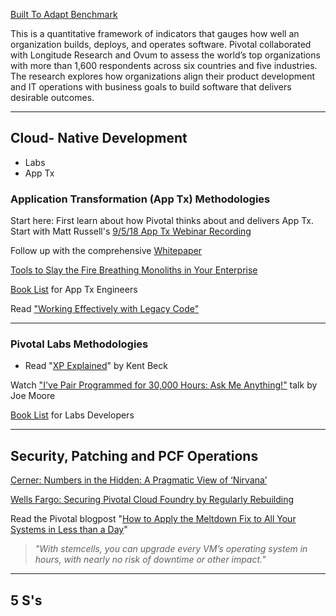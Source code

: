 [Built To Adapt Benchmark](https://content.pivotal.io/blog/the-built-to-adapt-benchmark-will-help-companies-to-set-a-new-course?mkt_tok=eyJpIjoiTXpJek16TTJORGhpT0RNMSIsInQiOiJoTXhoNnJ4R1hxWW5sSDlZZHJFaWVJUW9DcGFBQlRBNlJrZTZKaWxkMWJBZ0FkSFV1b25oSnoxUFNEeGpQSkNxekFDYk5pemVIZXNGcGNZOURUYldGK2NhUGk2XC90V1dEK2ZsQkZEc0VBeGlPNWNNeUFoMGdXcjk2MytkdzVrdXIifQ%3D%3D)

This is a quantitative framework of indicators that gauges how well an organization builds, deploys, and operates software. Pivotal collaborated with Longitude Research and Ovum to assess the world’s top organizations with more than 1,600 respondents across six countries and five industries. The research explores how organizations align their product development and IT operations with business goals to build software that delivers desirable outcomes.

---

## Cloud- Native Development
- Labs
- App Tx


### Application Transformation (App Tx) Methodologies
Start here:
First learn about how Pivotal thinks about and delivers App Tx. Start with Matt Russell's [9/5/18 App Tx Webinar Recording](https://content.pivotal.io/webinars/sep-5-application-migration-how-to-start-scale-and-succeed-webinar)

Follow up with the comprehensive [Whitepaper](https://content.pivotal.io/white-papers/pivotal-practices-application-transformation)

[Tools to Slay the Fire Breathing Monoliths in Your Enterprise](https://www.youtube.com/watch?v=neL3OQ1GRhY)

[Book List](https://docs.google.com/document/d/1C624CCgSOlkzO4LqjypKKHbDairL1D4uGBfhXT1mjvA/edit?copiedFromTrash#heading=h.r5o2tddcboi) for App Tx Engineers

Read ["Working Effectively with Legacy Code"](https://www.safaribooksonline.com/library/view/working-effectively-with/0131177052/)

---
### Pivotal Labs Methodologies

- Read "[XP Explained](https://www.safaribooksonline.com/library/view/extreme-programming-explained/0321278658/)" by Kent Beck

Watch ["I've Pair Programmed for 30,000 Hours: Ask Me Anything!"](https://www.youtube.com/watch?v=RCDfBioUgts) talk by Joe Moore

[Book List](https://docs.google.com/document/d/1NboBJZy6Ny5W1JsdVlLtrLXDDDcM8sHfuovc9h-BtEo/edit#heading=h.r5o2tddcboi) for Labs Developers

---

## Security, Patching and PCF Operations

[Cerner: Numbers in the Hidden: A Pragmatic View of ‘Nirvana’](https://content.pivotal.io/springone-platform-2018/numbers-in-the-hidden-a-pragmatic-view-of-nirvana)

[Wells Fargo: Securing Pivotal Cloud Foundry by Regularly Rebuilding](https://content.pivotal.io/springone-platform-2018/securing-pivotal-cloud-foundry-by-regularly-rebuilding)

Read the Pivotal blogpost "[How to Apply the Meltdown Fix to All Your Systems in Less than a Day](https://content.pivotal.io/blog/how-to-apply-the-meltdown-fix-to-all-your-systems-in-less-than-a-day)"
> _"With stemcells, you can upgrade every VM’s operating system in hours, with nearly no risk of downtime or other impact."_

--- 

## 5 S's
